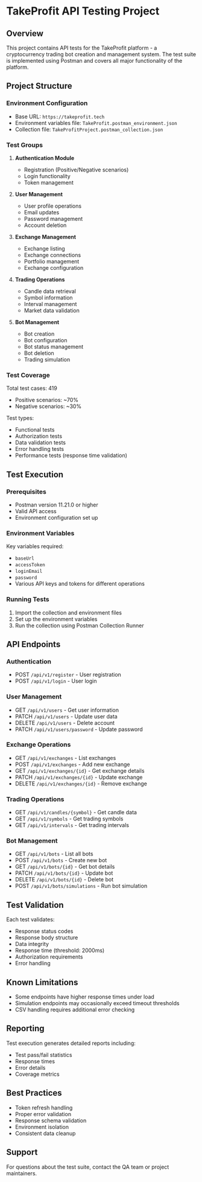 # TakeProfit API Testing Project

## Overview
This project contains API tests for the TakeProfit platform - a cryptocurrency trading bot creation and management system. The test suite is implemented using Postman and covers all major functionality of the platform.

## Project Structure

### Environment Configuration
- Base URL: `https://takeprofit.tech`
- Environment variables file: `TakeProfit.postman_environment.json`
- Collection file: `TakeProfitProject.postman_collection.json`

### Test Groups

1. **Authentication Module**
   - Registration (Positive/Negative scenarios)
   - Login functionality
   - Token management

2. **User Management**
   - User profile operations
   - Email updates
   - Password management
   - Account deletion

3. **Exchange Management**
   - Exchange listing
   - Exchange connections
   - Portfolio management
   - Exchange configuration

4. **Trading Operations**
   - Candle data retrieval
   - Symbol information
   - Interval management
   - Market data validation

5. **Bot Management**
   - Bot creation
   - Bot configuration
   - Bot status management
   - Bot deletion
   - Trading simulation

### Test Coverage

Total test cases: 419
- Positive scenarios: ~70%
- Negative scenarios: ~30%

Test types:
- Functional tests
- Authorization tests
- Data validation tests
- Error handling tests
- Performance tests (response time validation)

## Test Execution

### Prerequisites
- Postman version 11.21.0 or higher
- Valid API access
- Environment configuration set up

### Environment Variables
Key variables required:
- `baseUrl`
- `accessToken`
- `loginEmail`
- `password`
- Various API keys and tokens for different operations

### Running Tests
1. Import the collection and environment files
2. Set up the environment variables
3. Run the collection using Postman Collection Runner

## API Endpoints

### Authentication
- POST `/api/v1/register` - User registration
- POST `/api/v1/login` - User login

### User Management
- GET `/api/v1/users` - Get user information
- PATCH `/api/v1/users` - Update user data
- DELETE `/api/v1/users` - Delete account
- PATCH `/api/v1/users/password` - Update password

### Exchange Operations
- GET `/api/v1/exchanges` - List exchanges
- POST `/api/v1/exchanges` - Add new exchange
- GET `/api/v1/exchanges/{id}` - Get exchange details
- PATCH `/api/v1/exchanges/{id}` - Update exchange
- DELETE `/api/v1/exchanges/{id}` - Remove exchange

### Trading Operations
- GET `/api/v1/candles/{symbol}` - Get candle data
- GET `/api/v1/symbols` - Get trading symbols
- GET `/api/v1/intervals` - Get trading intervals

### Bot Management
- GET `/api/v1/bots` - List all bots
- POST `/api/v1/bots` - Create new bot
- GET `/api/v1/bots/{id}` - Get bot details
- PATCH `/api/v1/bots/{id}` - Update bot
- DELETE `/api/v1/bots/{id}` - Delete bot
- POST `/api/v1/bots/simulations` - Run bot simulation

## Test Validation

Each test validates:
- Response status codes
- Response body structure
- Data integrity
- Response time (threshold: 2000ms)
- Authorization requirements
- Error handling

## Known Limitations
- Some endpoints have higher response times under load
- Simulation endpoints may occasionally exceed timeout thresholds
- CSV handling requires additional error checking

## Reporting
Test execution generates detailed reports including:
- Test pass/fail statistics
- Response times
- Error details
- Coverage metrics

## Best Practices
- Token refresh handling
- Proper error validation
- Response schema validation
- Environment isolation
- Consistent data cleanup


## Support
For questions about the test suite, contact the QA team or project maintainers.
